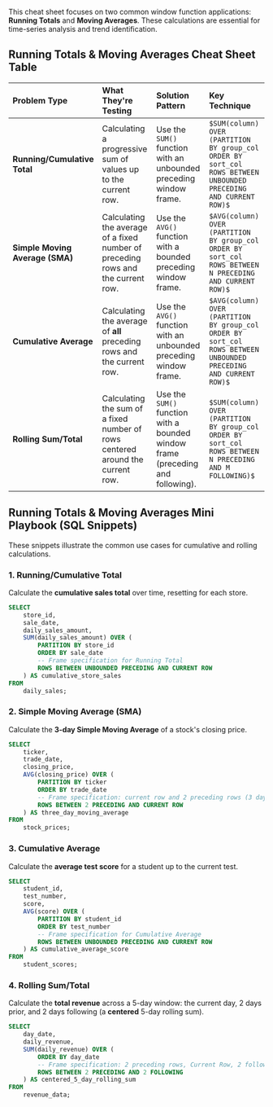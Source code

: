 This cheat sheet focuses on two common window function applications: **Running Totals** and **Moving Averages**. These calculations are essential for time-series analysis and trend identification.

## Running Totals & Moving Averages Cheat Sheet Table

| Problem Type | What They're Testing | Solution Pattern | Key Technique |
| :--- | :--- | :--- | :--- |
| **Running/Cumulative Total** | Calculating a progressive sum of values up to the current row. | Use the `SUM()` function with an unbounded preceding window frame. | `$SUM(column) OVER (PARTITION BY group_col ORDER BY sort_col ROWS BETWEEN UNBOUNDED PRECEDING AND CURRENT ROW)$` |
| **Simple Moving Average (SMA)** | Calculating the average of a fixed number of preceding rows and the current row. | Use the `AVG()` function with a bounded preceding window frame. | `$AVG(column) OVER (PARTITION BY group_col ORDER BY sort_col ROWS BETWEEN N PRECEDING AND CURRENT ROW)$` |
| **Cumulative Average** | Calculating the average of **all** preceding rows and the current row. | Use the `AVG()` function with an unbounded preceding window frame. | `$AVG(column) OVER (PARTITION BY group_col ORDER BY sort_col ROWS BETWEEN UNBOUNDED PRECEDING AND CURRENT ROW)$` |
| **Rolling Sum/Total** | Calculating the sum of a fixed number of rows centered around the current row. | Use the `SUM()` function with a bounded window frame (preceding and following). | `$SUM(column) OVER (PARTITION BY group_col ORDER BY sort_col ROWS BETWEEN N PRECEDING AND M FOLLOWING)$` |

## Running Totals & Moving Averages Mini Playbook (SQL Snippets)

These snippets illustrate the common use cases for cumulative and rolling calculations.

### 1\. Running/Cumulative Total

Calculate the **cumulative sales total** over time, resetting for each store.

```sql
SELECT
    store_id,
    sale_date,
    daily_sales_amount,
    SUM(daily_sales_amount) OVER (
        PARTITION BY store_id
        ORDER BY sale_date
        -- Frame specification for Running Total
        ROWS BETWEEN UNBOUNDED PRECEDING AND CURRENT ROW
    ) AS cumulative_store_sales
FROM
    daily_sales;
```

### 2\. Simple Moving Average (SMA)

Calculate the **3-day Simple Moving Average** of a stock's closing price.

```sql
SELECT
    ticker,
    trade_date,
    closing_price,
    AVG(closing_price) OVER (
        PARTITION BY ticker
        ORDER BY trade_date
        -- Frame specification: current row and 2 preceding rows (3 days total)
        ROWS BETWEEN 2 PRECEDING AND CURRENT ROW
    ) AS three_day_moving_average
FROM
    stock_prices;
```

### 3\. Cumulative Average

Calculate the **average test score** for a student up to the current test.

```sql
SELECT
    student_id,
    test_number,
    score,
    AVG(score) OVER (
        PARTITION BY student_id
        ORDER BY test_number
        -- Frame specification for Cumulative Average
        ROWS BETWEEN UNBOUNDED PRECEDING AND CURRENT ROW
    ) AS cumulative_average_score
FROM
    student_scores;
```

### 4\. Rolling Sum/Total

Calculate the **total revenue** across a 5-day window: the current day, 2 days prior, and 2 days following (a **centered** 5-day rolling sum).

```sql
SELECT
    day_date,
    daily_revenue,
    SUM(daily_revenue) OVER (
        ORDER BY day_date
        -- Frame specification: 2 preceding rows, Current Row, 2 following rows
        ROWS BETWEEN 2 PRECEDING AND 2 FOLLOWING
    ) AS centered_5_day_rolling_sum
FROM
    revenue_data;
```
